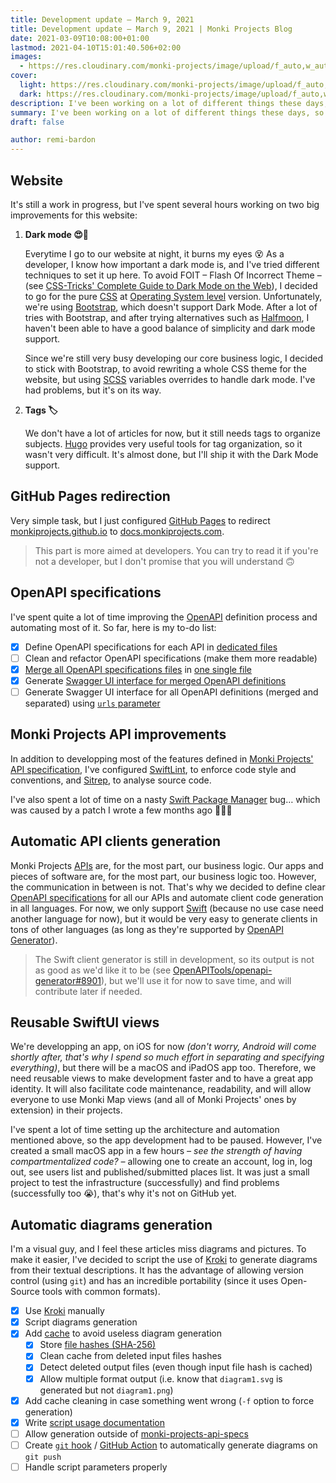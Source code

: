 ```yaml
---
title: Development update – March 9, 2021
title: Development update – March 9, 2021 | Monki Projects Blog
date: 2021-03-09T10:08:00+01:00
lastmod: 2021-04-10T15:01:40.506+02:00
images:
  - https://res.cloudinary.com/monki-projects/image/upload/f_auto,w_auto/v1617994718/website/en/uploads/articles/dev-update-2021-03-09/cover-light
cover:
  light: https://res.cloudinary.com/monki-projects/image/upload/f_auto,w_1024/v1617994718/website/en/uploads/articles/dev-update-2021-03-09/cover-light
  dark: https://res.cloudinary.com/monki-projects/image/upload/f_auto,w_1024/v1617994718/website/en/uploads/articles/dev-update-2021-03-09/cover-dark
description: I've been working on a lot of different things these days, so here is a little recap on what I've done and what still needs more work. It's mainly infrastructure and automation, but I've also worked on the website.
summary: I've been working on a lot of different things these days, so here is a little recap on what I've done and what still needs more work. It's mainly infrastructure and automation, but I've also worked on the website.
draft: false

author: remi-bardon
---
```


## Website

It's still a work in progress, but I've spent several hours working on two big improvements for this website:

1. **Dark mode 😍🌚**

   Everytime I go to our website at night, it burns my eyes 😵 As a developer, I know how important a dark mode is, and I've tried different techniques to set it up here. To avoid FOIT – Flash Of Incorrect Theme – (see [CSS-Tricks' Complete Guide to Dark Mode on the Web](https://css-tricks.com/a-complete-guide-to-dark-mode-on-the-web/#storing-preferences)), I decided to go for the pure [CSS](https://en.wikipedia.org/wiki/CSS) at [Operating System level](https://css-tricks.com/a-complete-guide-to-dark-mode-on-the-web/#os-level) version. Unfortunately, we're using [Bootstrap](https://getbootstrap.com), which doesn't support Dark Mode. After a lot of tries with Bootstrap, and after trying alternatives such as [Halfmoon](https://css-tricks.com/halfmoon-a-bootstrap-alternative-with-dark-mode-built-in/), I haven't been able to have a good balance of simplicity and dark mode support.

   Since we're still very busy developing our core business logic, I decided to stick with Bootstrap, to avoid rewriting a whole CSS theme for the website, but using [SCSS](https://en.wikipedia.org/wiki/Sass_(stylesheet_language)) variables overrides to handle dark mode. I've had problems, but it's on its way.

2. **Tags 🏷**

   We don't have a lot of articles for now, but it still needs tags to organize subjects. [Hugo](https://gohugo.io) provides very useful tools for tag organization, so it wasn't very difficult. It's almost done, but I'll ship it with the Dark Mode support.

## GitHub Pages redirection

Very simple task, but I just configured [GitHub Pages](https://pages.github.com/) to redirect [monkiprojects.github.io](https://monkiprojects.github.io) to [docs.monkiprojects.com](https://docs.monkiprojects.com/).

> This part is more aimed at developers. You can try to read it if you're not a developer, but I don't promise that you will understand 🙃

## OpenAPI specifications

I've spent quite a lot of time improving the [OpenAPI](https://swagger.io/docs/specification/about/) definition process and automating most of it. So far, here is my to-do list:

- [x] Define OpenAPI specifications for each API in [dedicated files](https://github.com/MonkiProjects/monki-projects-api-specs/blob/f81b8ab58b2cd6effd7541e731becaa5a44c7f86/specs)
- [ ] Clean and refactor OpenAPI specifications (make them more readable)
- [x] [Merge all OpenAPI specifications files](https://github.com/MonkiProjects/monki-projects-api-specs/blob/f81b8ab58b2cd6effd7541e731becaa5a44c7f86/merge.sh) in [one single file](https://github.com/MonkiProjects/monki-projects-api-specs/blob/f81b8ab58b2cd6effd7541e731becaa5a44c7f86/specs/monki-projects-api-v1.yaml)
- [x] Generate [Swagger UI interface for merged OpenAPI definitions](https://docs.monkiprojects.com/monki-projects-api-specs/)
- [ ] Generate Swagger UI interface for all OpenAPI definitions (merged and separated) using [`urls` parameter](https://swagger.io/docs/open-source-tools/swagger-ui/usage/configuration/#core)

## Monki Projects API improvements

In addition to developping most of the features defined in [Monki Projects' API specification](https://github.com/MonkiProjects/monki-projects-api-specs/blob/f81b8ab58b2cd6effd7541e731becaa5a44c7f86/specs/monki-projects-api-v1.yaml), I've configured [SwiftLint](https://github.com/realm/SwiftLint), to enforce code style and conventions, and [Sitrep](https://github.com/twostraws/Sitrep), to analyse source code.

I've also spent a lot of time on a nasty [Swift Package Manager](https://swift.org/package-manager/) bug… which was caused by a patch I wrote a few months ago 🤦🏻‍♂️

## Automatic API clients generation

Monki Projects [APIs](https://en.wikipedia.org/wiki/API) are, for the most part, our business logic. Our apps and pieces of software are, for the most part, our business logic too. However, the communication in between is not. That's why we decided to define clear [OpenAPI specifications](https://swagger.io/docs/specification/about/) for all our APIs and automate client code generation in all languages. For now, we only support [Swift](https://swift.org/about/) (because no use case need another language for now), but it would be very easy to generate clients in tons of other languages (as long as they're supported by [OpenAPI Generator](https://openapi-generator.tech/)).

> The Swift client generator is still in development, so its output is not as good as we'd like it to be (see [OpenAPITools/openapi-generator#8901](https://github.com/OpenAPITools/openapi-generator/issues/8901)), but we'll use it for now to save time, and will contribute later if needed.

## Reusable SwiftUI views

We're developping an app, on iOS for now *(don't worry, Android will come shortly after, that's why I spend so much effort in separating and specifying everything)*, but there will be a macOS and iPadOS app too. Therefore, we need reusable views to make development faster and to have a great app identity. It will also facilitate code maintenance, readability, and will allow everyone to use Monki Map views (and all of Monki Projects' ones by extension) in their projects.

I've spent a lot of time setting up the architecture and automation mentioned above, so the app development had to be paused. However, I've created a small macOS app in a few hours *– see the strength of having compartmentalized code? –* allowing one to create an account, log in, log out, see users list and published/submitted places list. It was just a small project to test the infrastructure (successfully) and find problems (successfully too 😭), that's why it's not on GitHub yet.

## Automatic diagrams generation

I'm a visual guy, and I feel these articles miss diagrams and pictures. To make it easier, I've decided to script the use of [Kroki](https://kroki.io/) to generate diagrams from their textual descriptions. It has the advantage of allowing version control (using `git`) and has an incredible portability (since it uses Open-Source tools with common formats).

- [x] Use [Kroki](https://kroki.io/) manually
- [x] Script diagrams generation
- [x] Add [cache](https://en.wikipedia.org/wiki/Cache_(computing)) to avoid useless diagram generation
  - [x] Store [file hashes (SHA-256)](https://en.wikipedia.org/wiki/Secure_Hash_Algorithms)
  - [x] Clean cache from deleted input files hashes
  - [x] Detect deleted output files (even though input file hash is cached)
  - [x] Allow multiple format output (i.e. know that `diagram1.svg` is generated but not `diagram1.png`)
- [x] Add cache cleaning in case something went wrong (`-f` option to force generation)
- [x] Write [script usage documentation](https://github.com/MonkiProjects/monki-projects-api-specs/blob/f81b8ab58b2cd6effd7541e731becaa5a44c7f86/CONTRIBUTE.md#createupdate-diagrams)
- [ ] Allow generation outside of [monki-projects-api-specs](https://github.com/MonkiProjects/monki-projects-api-specs)
- [ ] Create [`git` hook](https://git-scm.com/docs/githooks) / [GitHub Action](https://github.com/features/actions) to automatically generate diagrams on `git push`
- [ ] Handle script parameters properly
